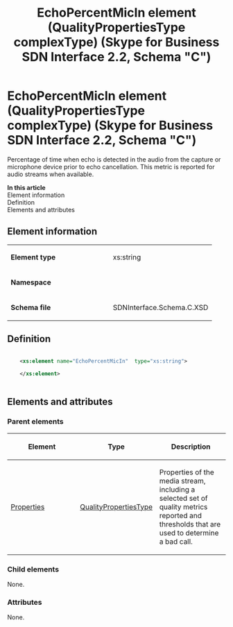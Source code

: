 ﻿---
title: EchoPercentMicIn element (QualityPropertiesType complexType) (Skype for Business SDN Interface 2.2, Schema "C")
TOCTitle: EchoPercentMicIn element
ms:assetid: 16e4ae8e-31ed-f754-8805-3adc7a68dd25
ms:mtpsurl: https://msdn.microsoft.com/en-us/library/Mt404751(v=office.16)
ms:contentKeyID: 68250664
ms.date: 08/24/2015
mtps_version: v=office.16
dev_langs:
- xml
---

# EchoPercentMicIn element (QualityPropertiesType complexType) (Skype for Business SDN Interface 2.2, Schema \"C\")

Percentage of time when echo is detected in the audio from the capture or microphone device prior to echo cancellation. This metric is reported for audio streams when available.

**In this article**  
Element information  
Definition  
Elements and attributes  

## Element information

<table>
<colgroup>
<col style="width: 50%" />
<col style="width: 50%" />
</colgroup>
<tbody>
<tr class="odd">
<td><p><strong>Element type</strong></p></td>
<td><p>xs:string</p></td>
</tr>
<tr class="even">
<td><p><strong>Namespace</strong></p></td>
<td><p></p></td>
</tr>
<tr class="odd">
<td><p><strong>Schema file</strong></p></td>
<td><p>SDNInterface.Schema.C.XSD</p></td>
</tr>
</tbody>
</table>


## Definition

``` xml

    <xs:element name="EchoPercentMicIn"  type="xs:string">
    
    </xs:element>
  
```

## Elements and attributes

### Parent elements

<table>
<colgroup>
<col style="width: 33%" />
<col style="width: 33%" />
<col style="width: 33%" />
</colgroup>
<thead>
<tr class="header">
<th><p>Element</p></th>
<th><p>Type</p></th>
<th><p>Description</p></th>
</tr>
</thead>
<tbody>
<tr class="odd">
<td><p><a href="properties-element-qualitytype-complextype-skype-for-business-sdn-interface-2-2-schema-c.md">Properties</a></p></td>
<td><p><a href="qualitypropertiestype-complextype-skype-for-business-sdn-interface-2-2-schema-c.md">QualityPropertiesType</a></p></td>
<td><p>Properties of the media stream, including a selected set of quality metrics reported and thresholds that are used to determine a bad call.</p></td>
</tr>
</tbody>
</table>


### Child elements

None.

### Attributes

None.

